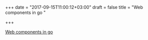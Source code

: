 +++
date = "2017-09-15T11:00:12+03:00"
draft = false
title = "Web components in go  "

+++

<p><a href="https://medium.com/@magyarvladimir/web-components-in-go-3a2488725f68">Web components in go  </a></p>